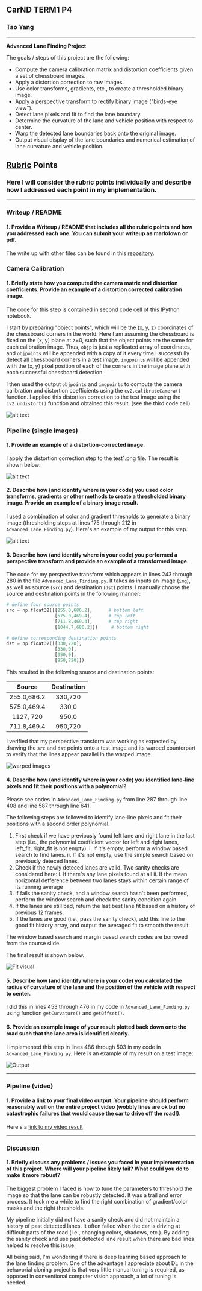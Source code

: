 
## CarND TERM1 P4

### Tao Yang


---

**Advanced Lane Finding Project**

The goals / steps of this project are the following:

* Compute the camera calibration matrix and distortion coefficients given a set of chessboard images.
* Apply a distortion correction to raw images.
* Use color transforms, gradients, etc., to create a thresholded binary image.
* Apply a perspective transform to rectify binary image ("birds-eye view").
* Detect lane pixels and fit to find the lane boundary.
* Determine the curvature of the lane and vehicle position with respect to center.
* Warp the detected lane boundaries back onto the original image.
* Output visual display of the lane boundaries and numerical estimation of lane curvature and vehicle position.

[//]: # (Image References)

[image1]: ./examples/undistort_output.png "Undistorted"
[image2]: ./output_images/road_undist.png "Road Transformed"
[image3]: ./output_images/combined_binary_example.png "Binary Example"
[image4]: ./output_images/warped_image.png "Warp Example"
[image5]: ./output_images/color_fit_lines.png "Fit Visual"
[image6]: ./output_images/example_output.png "Output"
[video1]: ./project_video.mp4 "Video"

## [Rubric](https://review.udacity.com/#!/rubrics/571/view) Points

### Here I will consider the rubric points individually and describe how I addressed each point in my implementation.  

---

### Writeup / README

#### 1. Provide a Writeup / README that includes all the rubric points and how you addressed each one.  You can submit your writeup as markdown or pdf.  

The write up with other files can be found in this [repository](https://github.com/taoyang1/CarND-Advanced-Lane-Lines).

### Camera Calibration

#### 1. Briefly state how you computed the camera matrix and distortion coefficients. Provide an example of a distortion corrected calibration image.

The code for this step is contained in second code cell of [this](https://github.com/taoyang1/CarND-Advanced-Lane-Lines/blob/master/code/Advanced%20Lane%20Finding.ipynb) IPython notebook.

I start by preparing "object points", which will be the (x, y, z) coordinates of the chessboard corners in the world. Here I am assuming the chessboard is fixed on the (x, y) plane at z=0, such that the object points are the same for each calibration image.  Thus, `objp` is just a replicated array of coordinates, and `objpoints` will be appended with a copy of it every time I successfully detect all chessboard corners in a test image.  `imgpoints` will be appended with the (x, y) pixel position of each of the corners in the image plane with each successful chessboard detection.  

I then used the output `objpoints` and `imgpoints` to compute the camera calibration and distortion coefficients using the `cv2.calibrateCamera()` function.  I applied this distortion correction to the test image using the `cv2.undistort()` function and obtained this result. (see the third code cell)

![alt text][image1]

### Pipeline (single images)

#### 1. Provide an example of a distortion-corrected image.

I apply the distortion correction step to the test1.png file. The result is shown below:

![alt text][image2]

#### 2. Describe how (and identify where in your code) you used color transforms, gradients or other methods to create a thresholded binary image.  Provide an example of a binary image result.

I used a combination of color and gradient thresholds to generate a binary image (thresholding steps at lines 175 through 212 in `Advanced_Lane_Finding.py`).  Here's an example of my output for this step.  

![alt text][image3]

#### 3. Describe how (and identify where in your code) you performed a perspective transform and provide an example of a transformed image.

The code for my perspective transform which appears in lines 243 through 280 in the file `Advanced_Lane_Finding.py`. It takes as inputs an image (`img`), as well as source (`src`) and destination (`dst`) points.  I manually choose the source and destination points in the following manner:

```python
# define four source points
src = np.float32([[255.0,686.2],      # bottom left
                  [575.0,469.4],      # top left
                  [711.8,469.4],      # top right
                  [1044.7,686.2]])     # bottom right

# define corresponding destination points
dst = np.float32([[330,720],
                  [330,0],
                  [950,0],
                  [950,720]])
```

This resulted in the following source and destination points:

| Source        | Destination   | 
|:-------------:|:-------------:| 
| 255.0,686.2   | 330,720       | 
| 575.0,469.4   | 330,0         |
| 1127, 720     | 950,0         |
| 711.8,469.4   | 950,720       |

I verified that my perspective transform was working as expected by drawing the `src` and `dst` points onto a test image and its warped counterpart to verify that the lines appear parallel in the warped image.

![warped images][image4]

#### 4. Describe how (and identify where in your code) you identified lane-line pixels and fit their positions with a polynomial?

Please see codes in `Advanced_Lane_Finding.py` from line 287 through line 408 and line 587 through line 641.

The following steps are followed to identify lane-line pixels and fit their positions with a second order polynomial.

1. First check if we have previously found left lane and right lane in the last step (i.e., the polynomial coefficient vector for left and right lanes, left_fit, right_fit is not empty).
    i. If it's empty, perform a window based search to find lanes.
    ii. If it's not empty, use the simple search based on previously deteced lanes.
2. Check if the newly deteced lanes are valid. Two sanity checks are considered here:
    i. If there's any lane pixels found at all
    ii. If the mean horizontal defference between two lanes stays within certain range of its running average
3. If fails the sanity check, and a window search hasn't been performed, perform the window search and check the sanity condition again.
4. If the lanes are still bad, return the last best lane fit based on a history of previous 12 frames.
5. If the lanes are good (i.e., pass the sanity check), add this line to the good fit history array, and output the averaged fit to smooth the result. 

The window based search and margin based search codes are borrowed from the course slide.

The final result is shown below.

![Fit visual][image5]

#### 5. Describe how (and identify where in your code) you calculated the radius of curvature of the lane and the position of the vehicle with respect to center.

I did this in lines 453 through 476 in my code in `Advanced_Lane_Finding.py` using function `getCurvature()` and `getOffset()`. 

#### 6. Provide an example image of your result plotted back down onto the road such that the lane area is identified clearly.

I implemented this step in lines 486 through 503 in my code in `Advanced_Lane_Finding.py`.  Here is an example of my result on a test image:

![Output][image6]

---

### Pipeline (video)

#### 1. Provide a link to your final video output.  Your pipeline should perform reasonably well on the entire project video (wobbly lines are ok but no catastrophic failures that would cause the car to drive off the road!).

Here's a [link to my video result](./project_video_output.mp4)

---

### Discussion

#### 1. Briefly discuss any problems / issues you faced in your implementation of this project.  Where will your pipeline likely fail?  What could you do to make it more robust?

The biggest problem I faced is how to tune the parameters to threshold the image so that the lane can be robustly detected. It was a trail and error process. It took me a while to find the right combination of gradient/color masks and the right thresholds. 

My pipeline initially did not have a sanity check and did not maintain a history of past detected lanes. It often failed when the car is driving at difficult parts of the road (i.e., changing colors, shadows, etc.). By adding the sanity check and use past detected lane result when there are bad lines helped to resolve this issue.

All being said, I'm wondering if there is deep learning based approach to the lane finding problem. One of the advantage I appreciate about DL in the behavorial cloning project is that very little manual tuning is required, as opposed in conventional computer vision approach, a lot of tuning is needed.




```python

```
